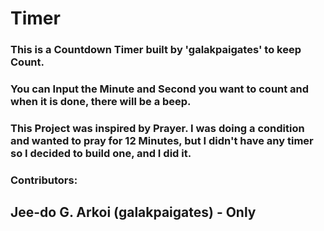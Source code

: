 # Timer

### This is a Countdown Timer built by 'galakpaigates' to keep Count.
### You can Input the Minute and Second you want to count and when it is done, there will be a beep.
### This Project was inspired by Prayer. I was doing a condition and wanted to pray for 12 Minutes, but I didn't have any timer so I decided to build one, and I did it.

### Contributors:
##  Jee-do G. Arkoi (galakpaigates) - Only
